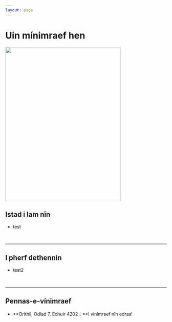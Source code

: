 ```yaml
---
layout: page
---
```


# Uin mínimraef hen

<img src="https://kinnuch.github.io/arda.png" class="floatpic" width="360" height="480">

## Istad i lam nîn

- test

<br>

---

## I pherf dethennin

- test2

<br>

---

## Pennas-e-vínimraef

- **Orithil, Odlad 7, Echuir 4202：**I vínimraef nîn edras!

